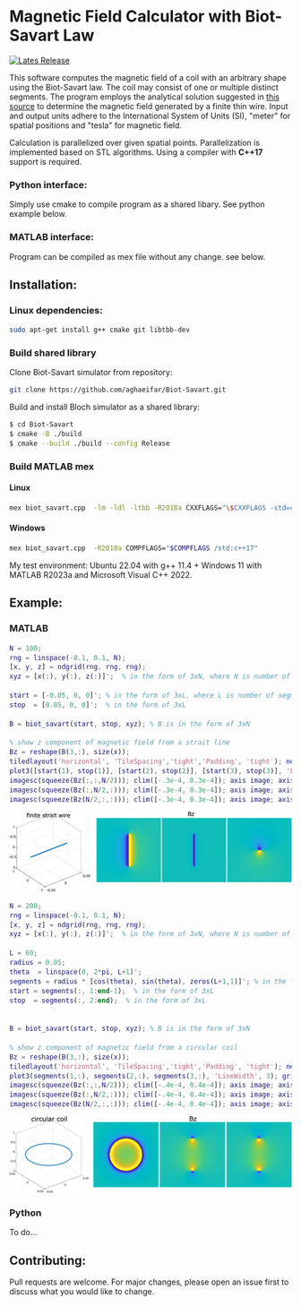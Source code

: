 # Magnetic Field Calculator with Biot-Savart Law

[![Lates Release](https://img.shields.io/github/v/release/aghaeifar/Biot-Savart)](https://github.com/aghaeifar/Biot-Savart/releases)


This software computes the magnetic field of a coil with an arbitrary shape using the Biot-Savart law. The coil may consist of one or multiple distinct segments. The program employs the analytical solution suggested in [this source](https://physics.stackexchange.com/questions/662024/) to determine the magnetic field generated by a finite thin wire. Input and output units adhere to the International System of Units (SI), "meter" for spatial positions and "tesla" for magnetic field.

Calculation is parallelized over given spatial points. Parallelization is implemented based on STL algorithms. Using a compiler with **C++17** support is required.

### Python interface:
Simply use cmake to compile program as a shared libary. See python example below.

### MATLAB interface: 
Program can be compiled as mex file without any change. see below.


## Installation:

### Linux dependencies:

```sh
sudo apt-get install g++ cmake git libtbb-dev
```
### Build shared library
Clone Biot-Savart simulator from repository:

```sh
git clone https://github.com/aghaeifar/Biot-Savart.git
```

Build and install Bloch simulator as a shared library:

```sh
$ cd Biot-Savart
$ cmake -B ./build
$ cmake --build ./build --config Release
```

### Build MATLAB mex  
#### Linux
```sh
mex biot_savart.cpp  -lm -ldl -ltbb -R2018a CXXFLAGS="\$CXXFLAGS -std=c++17"
```
#### Windows
```sh
mex biot_savart.cpp  -R2018a COMPFLAGS="$COMPFLAGS /std:c++17"
```

My test environment: Ubuntu 22.04 with g++ 11.4 + Windows 11 with MATLAB R2023a and Microsoft Visual C++ 2022.

## Example:
### MATLAB

```matlab
N = 100;
rng = linspace(-0.1, 0.1, N);
[x, y, z] = ndgrid(rng, rng, rng);
xyz = [x(:), y(:), z(:)]';  % in the form of 3xN, where N is number of spatial points

start = [-0.05, 0, 0]'; % in the form of 3xL, where L is number of segments
stop  = [0.05, 0, 0]';  % in the form of 3xL

B = biot_savart(start, stop, xyz); % B is in the form of 3xN

% show z component of magnetic field from a strait line 
Bz = reshape(B(3,:), size(x));
tiledlayout('horizontal', 'TileSpacing','tight','Padding', 'tight'); nexttile;
plot3([start(1), stop(1)], [start(2), stop(2)], [start(3), stop(3)], 'LineWidth', 3); grid on; nexttile;
imagesc(squeeze(Bz(:,:,N/2))); clim([-.3e-4, 0.3e-4]); axis image; axis off; nexttile;
imagesc(squeeze(Bz(:,N/2,:))); clim([-.3e-4, 0.3e-4]); axis image; axis off; nexttile;
imagesc(squeeze(Bz(N/2,:,:))); clim([-.3e-4, 0.3e-4]); axis image; axis off; 
```
![z component of magnetic field from a strait line](./img/1.jpg)

```matlab
N = 200;
rng = linspace(-0.1, 0.1, N);
[x, y, z] = ndgrid(rng, rng, rng);
xyz = [x(:), y(:), z(:)]';  % in the form of 3xN, where N is number of spatial points

L = 60;
radius = 0.05;
theta  = linspace(0, 2*pi, L+1)';
segments = radius * [cos(theta), sin(theta), zeros(L+1,1)]'; % in the form of 3xL, where L is number of segments
start = segments(:, 1:end-1);  % in the form of 3xL
stop  = segments(:, 2:end);  % in the form of 3xL


B = biot_savart(start, stop, xyz); % B is in the form of 3xN

% show z component of magnetic field from a circular coil
Bz = reshape(B(3,:), size(x));
tiledlayout('horizontal', 'TileSpacing','tight','Padding', 'tight'); nexttile;
plot3(segments(1,:), segments(2,:), segments(3,:), 'LineWidth', 3); grid on; nexttile;
imagesc(squeeze(Bz(:,:,N/2))); clim([-.4e-4, 0.4e-4]); axis image; axis off; nexttile;
imagesc(squeeze(Bz(:,N/2,:))); clim([-.4e-4, 0.4e-4]); axis image; axis off; nexttile;
imagesc(squeeze(Bz(N/2,:,:))); clim([-.4e-4, 0.4e-4]); axis image; axis off; 
```
![z component of magnetic field from a strait line](./img/2.jpg)

### Python
To do...

## Contributing:

Pull requests are welcome. For major changes, please open an issue first to discuss what you would like to change.

